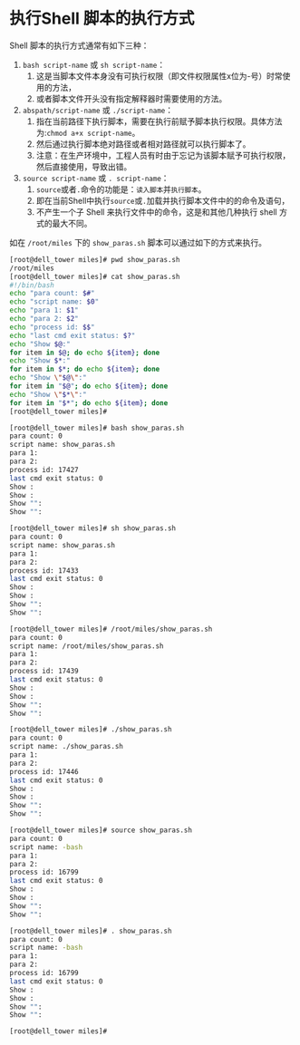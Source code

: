 # 执行Shell 脚本的执行方式

Shell 脚本的执行方式通常有如下三种：
1. `bash script-name` 或 `sh script-name`：
    1. 这是当脚本文件本身没有可执行权限（即文件权限属性x位为-号）时常使用的方法，
    2. 或者脚本文件开头没有指定解释器时需要使用的方法。
2. `abspath/script-name` 或 `./script-name`：
    1. 指在当前路径下执行脚本，需要在执行前赋予脚本执行权限。具体方法为:`chmod a+x script-name`。
    2. 然后通过执行脚本绝对路径或者相对路径就可以执行脚本了。
    3. 注意：在生产环境中，工程人员有时由于忘记为该脚本赋予可执行权限，然后直接使用，导致出错。
3. `source script-name` 或 `. script-name`：
    1. `source`或者`.`命令的功能是：`读入脚本`并`执行脚本`。
    2. 即在当前Shell中执行`source`或`.`加载并执行脚本文件中的的命令及语句，
    3. 不产生一个子 Shell 来执行文件中的命令，这是和其他几种执行 shell 方式的最大不同。


如在 `/root/miles` 下的 `show_paras.sh` 脚本可以通过如下的方式来执行。
```sh
[root@dell_tower miles]# pwd show_paras.sh
/root/miles
[root@dell_tower miles]# cat show_paras.sh
#!/bin/bash
echo "para count: $#"
echo "script name: $0"
echo "para 1: $1"
echo "para 2: $2"
echo "process id: $$"
echo "last cmd exit status: $?"
echo "Show $@:"
for item in $@; do echo ${item}; done
echo "Show $*:"
for item in $*; do echo ${item}; done
echo "Show \"$@\":"
for item in "$@"; do echo ${item}; done
echo "Show \"$*\":"
for item in "$*"; do echo ${item}; done
[root@dell_tower miles]#
```
```sh
[root@dell_tower miles]# bash show_paras.sh
para count: 0
script name: show_paras.sh
para 1:
para 2:
process id: 17427
last cmd exit status: 0
Show :
Show :
Show "":
Show "":

[root@dell_tower miles]# sh show_paras.sh
para count: 0
script name: show_paras.sh
para 1:
para 2:
process id: 17433
last cmd exit status: 0
Show :
Show :
Show "":
Show "":

[root@dell_tower miles]# /root/miles/show_paras.sh
para count: 0
script name: /root/miles/show_paras.sh
para 1:
para 2:
process id: 17439
last cmd exit status: 0
Show :
Show :
Show "":
Show "":

[root@dell_tower miles]# ./show_paras.sh
para count: 0
script name: ./show_paras.sh
para 1:
para 2:
process id: 17446
last cmd exit status: 0
Show :
Show :
Show "":
Show "":

[root@dell_tower miles]# source show_paras.sh
para count: 0
script name: -bash
para 1:
para 2:
process id: 16799
last cmd exit status: 0
Show :
Show :
Show "":
Show "":

[root@dell_tower miles]# . show_paras.sh
para count: 0
script name: -bash
para 1:
para 2:
process id: 16799
last cmd exit status: 0
Show :
Show :
Show "":
Show "":

[root@dell_tower miles]#
```




